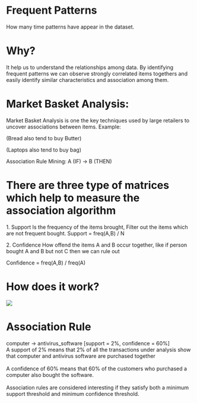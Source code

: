 # Frequent Patterns
How many time patterns have appear in the dataset.

# Why?
It help us to understand the relationships among data. By identifying frequent patterns we can observe strongly correlated items togethers and easily identify similar characteristics and association among them.

# Market Basket Analysis:
Market Basket Analysis is one the key techniques used by large retailers to uncover associations between items. 
Example:
<p>(Bread also tend to buy Butter) </p> <p> (Laptops also tend to buy bag) </p>

Association Rule Mining:
A (IF) -> B (THEN)

# There are three type of matrices which help to measure the association algorithm
<p>
1. Support 
Is the frequency of the items brought, Filter out the items which are not frequent bought.
Support = freq(A,B) / N

<p>
2. Confidence
How offend the items A and B occur together, like if person bought A and B but not C then we can rule out
</p>Confidence = freq(A,B) / freq(A)

# How does it work?
![](https://github.com/Pramodgopinathan/DATA_MINING-Frequent-Patterns/blob/d07e8f55e17ec0d53d44949194bc7c1447a40007/Apriori%20Alogrithm.png)

# Association Rule

computer -> antivirus_software [support = 2%, confidence = 60%]
<br>A support of 2% means that 2% of all the transactions under analysis show that computer and antivirus software are purchased together </br>
<br>A confidence of 60% means that 60% of the customers who purchased a computer also bought the software. </br>
<br>Association rules are considered interesting if they satisfy both a minimum support threshold and minimum confidence threshold.</br>
